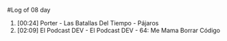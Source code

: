 #Log of 08 day

1. [00:24] Porter - Las Batallas Del Tiempo - Pájaros
1. [02:09] El Podcast DEV - El Podcast DEV - 64: Me Mama Borrar Código
